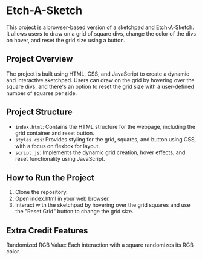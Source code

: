 # Etch-A-Sketch

This project is a browser-based version of a sketchpad and Etch-A-Sketch. It allows users to draw on a grid of square divs, change the color of the divs on hover, and reset the grid size using a button.

## Project Overview

The project is built using HTML, CSS, and JavaScript to create a dynamic and interactive sketchpad. Users can draw on the grid by hovering over the square divs, and there's an option to reset the grid size with a user-defined number of squares per side.

## Project Structure

- `index.html`: Contains the HTML structure for the webpage, including the grid container and reset button.
- `styles.css`: Provides styling for the grid, squares, and button using CSS, with a focus on flexbox for layout.
- `script.js`: Implements the dynamic grid creation, hover effects, and reset functionality using JavaScript.

## How to Run the Project

1. Clone the repository.
2. Open index.html in your web browser.
3. Interact with the sketchpad by hovering over the grid squares and use the "Reset Grid" button to change the grid size.

 ## Extra Credit Features

Randomized RGB Value: Each interaction with a square randomizes its RGB color.

